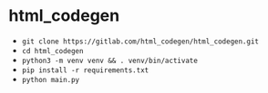 # html_codegen

- `git clone https://gitlab.com/html_codegen/html_codegen.git`
- `cd html_codegen`
- `python3 -m venv venv && . venv/bin/activate`
- `pip install -r requirements.txt`
- `python main.py`
